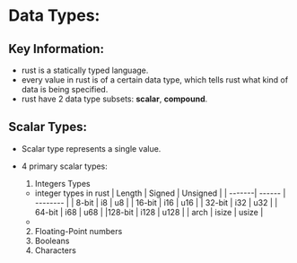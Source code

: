  # Data Types:

## Key Information:
- rust is a statically typed language.
- every value in rust is of a certain data type, which tells rust what kind of data is being specified.
- rust have 2 data type subsets: **scalar**, **compound**.

## Scalar Types:
- Scalar type represents a single value.
- 4 primary scalar types:
  1. Integers Types
  - integer types in rust
      | Length | Signed | Unsigned |
      | -------| ------ | -------- |
      |  8-bit |    i8  |   u8     |
      | 16-bit |   i16  |   u16    |
      | 32-bit |   i32  |   u32    |
      | 64-bit |   i68  |   u68    |
      |128-bit |  i128  |   u128   |
      |  arch  | isize  |   usize  |
  - 

  2. Floating-Point numbers
  3. Booleans
  4. Characters


